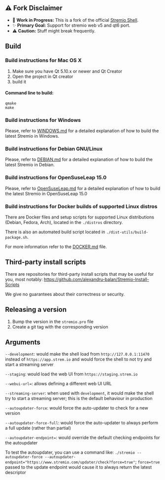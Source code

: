 ## ⚠️ **Fork Disclaimer**
- 🚧 **Work in Progress:** This is a fork of the official [Stremio Shell](https://github.com/Stremio/stremio-shell).
- ✨ **Primary Goal:** Support for stremio web v5 and qt6 port.
- ⚠️ **Caution:** Stuff might break frequently.

## Build

### Build instructions for Mac OS X

1. Make sure you have Qt 5.10.x or newer and Qt Creator
2. Open the project in Qt creator
3. build it

#### Command line to build:

```
qmake
make
```
### Build instructions for Windows

Please, refer to [WINDOWS.md](https://github.com/Stremio/stremio-shell/blob/master/WINDOWS.md) for a detailed explanation of how to build the latest Stremio in Windows.


### Build instructions for Debian GNU/Linux

Please, refer to [DEBIAN.md](https://github.com/Stremio/stremio-shell/blob/master/DEBIAN.md) for a detailed explanation of how to build the latest Stremio in Debian.

### Build instructions for OpenSuseLeap 15.0

Please, refer to [OpenSuseLeap.md](https://github.com/Stremio/stremio-shell/blob/master/OpenSuseLeap.md) for a detailed explanation of how to build the latest Stremio in OpenSuseLeap 15.0

### Build instructions for Docker builds of supported Linux distros

There are Docker files and setup scripts for supported Linux distributions (Debian, Fedora, Arch), located in the `./distros` directory.

There is also an automated build script located in `./dist-utils/build-package.sh`.

For more information refer to the [DOCKER.md](DOCKER.md) file.

## Third-party install scripts

There are repositories for third-party install scripts that may be useful for you, most notably: https://github.com/alexandru-balan/Stremio-Install-Scripts

We give no guarantees about their correctness or security.

## Releasing a version

1. Bump the version in the `stremio.pro` file
2. Create a git tag with the corresponding version

## Arguments

``--development``: would make the shell load from `http://127.0.0.1:11470` instead of `https://app.strem.io` and would force the shell to not try and start a streaming server

``--staging``: would load the web UI from `https://staging.strem.io`

``--webui-url=``: allows defining a different web UI URL

``--streaming-server``: when used with ``development``, it would make the shell try to start a streaming server; this is the default behaviour in production

``--autoupdater-force``: would force the auto-updater to check for a new version

``--autoupdater-force-full``: would force the auto-updater to always perform a full update (rather than partial)

``--autoupdater-endpoint=``: would override the default checking endpoints for the autoupdater

To test the autoupdater, you can use a command like: `./stremio --autoupdater-force --autoupdater-endpoint="https://www.stremio.com/updater/check?force=true"`; `force=true` passed to the update endpoint would cause it to always return the latest descriptor
